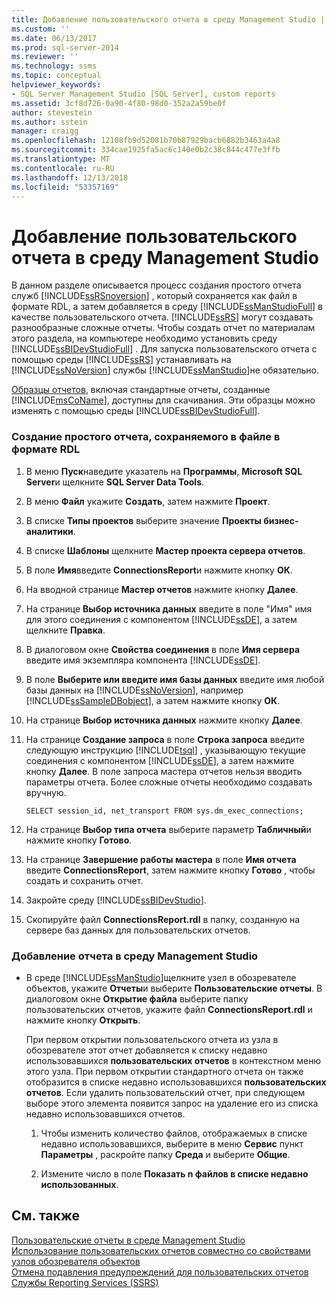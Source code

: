 ```yaml
---
title: Добавление пользовательского отчета в среду Management Studio | Документация Майкрософт
ms.custom: ''
ms.date: 06/13/2017
ms.prod: sql-server-2014
ms.reviewer: ''
ms.technology: ssms
ms.topic: conceptual
helpviewer_keywords:
- SQL Server Management Studio [SQL Server], custom reports
ms.assetid: 3cf8d726-0a90-4f80-98d0-352a2a59be0f
author: stevestein
ms.author: sstein
manager: craigg
ms.openlocfilehash: 12108fb9d52081b70b87929bacb6882b3463a4a8
ms.sourcegitcommit: 334cae1925fa5ac6c140e0b2c38c844c477e3ffb
ms.translationtype: MT
ms.contentlocale: ru-RU
ms.lasthandoff: 12/13/2018
ms.locfileid: "53357169"
---
```

# <a name="add-a-custom-report-to-management-studio"></a>Добавление пользовательского отчета в среду Management Studio
  В данном разделе описывается процесс создания простого отчета служб [!INCLUDE[ssRSnoversion](../../includes/ssrsnoversion-md.md)] , который сохраняется как файл в формате RDL, а затем добавляется в среду [!INCLUDE[ssManStudioFull](../../includes/ssmanstudiofull-md.md)] в качестве пользовательского отчета. [!INCLUDE[ssRS](../../includes/ssrs.md)] могут создавать разнообразные сложные отчеты. Чтобы создать отчет по материалам этого раздела, на компьютере необходимо установить среду [!INCLUDE[ssBIDevStudioFull](../../includes/ssbidevstudiofull-md.md)] . Для запуска пользовательского отчета с помощью среды [!INCLUDE[ssRS](../../includes/ssrs.md)] устанавливать на [!INCLUDE[ssNoVersion](../../includes/ssnoversion-md.md)] службы [!INCLUDE[ssManStudio](../../includes/ssmanstudio-md.md)]не обязательно.  
  
 [Образцы отчетов](https://go.microsoft.com/fwlink/?LinkId=81792), включая стандартные отчеты, созданные [!INCLUDE[msCoName](../../includes/msconame-md.md)], доступны для скачивания. Эти образцы можно изменять с помощью среды [!INCLUDE[ssBIDevStudioFull](../../includes/ssbidevstudiofull-md.md)].  
  
### <a name="to-create-a-simple-report-saved-as-an-rdl-file"></a>Создание простого отчета, сохраняемого в файле в формате RDL  
  
1.  В меню **Пуск**наведите указатель на **Программы**, **Microsoft SQL Server**и щелкните **SQL Server Data Tools**.  
  
2.  В меню **Файл** укажите **Создать**, затем нажмите **Проект**.  
  
3.  В списке **Типы проектов** выберите значение **Проекты бизнес-аналитики**.  
  
4.  В списке **Шаблоны** щелкните **Мастер проекта сервера отчетов**.  
  
5.  В поле **Имя**введите **ConnectionsReport**и нажмите кнопку **ОК**.  
  
6.  На вводной странице **Мастер отчетов** нажмите кнопку **Далее**.  
  
7.  На странице **Выбор источника данных** введите в поле "Имя" имя для этого соединения с компонентом [!INCLUDE[ssDE](../../includes/ssde-md.md)], а затем щелкните **Правка**.  
  
8.  В диалоговом окне **Свойства соединения** в поле **Имя сервера** введите имя экземпляра компонента [!INCLUDE[ssDE](../../includes/ssde-md.md)].  
  
9. В поле **Выберите или введите имя базы данных** введите имя любой базы данных на [!INCLUDE[ssNoVersion](../../includes/ssnoversion-md.md)], например [!INCLUDE[ssSampleDBobject](../../includes/sssampledbobject-md.md)], а затем нажмите кнопку **ОК**.  
  
10. На странице **Выбор источника данных** нажмите кнопку **Далее**.  
  
11. На странице **Создание запроса** в поле **Строка запроса** введите следующую инструкцию [!INCLUDE[tsql](../../includes/tsql-md.md)] , указывающую текущие соединения с компонентом [!INCLUDE[ssDE](../../includes/ssde-md.md)], а затем нажмите кнопку **Далее**. В поле запроса мастера отчетов нельзя вводить параметры отчета. Более сложные отчеты необходимо создавать вручную.  
  
     `SELECT session_id, net_transport FROM sys.dm_exec_connections;`  
  
12. На странице **Выбор типа отчета** выберите параметр **Табличный**и нажмите кнопку **Готово**.  
  
13. На странице **Завершение работы мастера** в поле **Имя отчета** введите **ConnectionsReport**, затем нажмите кнопку **Готово** , чтобы создать и сохранить отчет.  
  
14. Закройте среду [!INCLUDE[ssBIDevStudio](../../includes/ssbidevstudio-md.md)].  
  
15. Скопируйте файл **ConnectionsReport.rdl** в папку, созданную на сервере баз данных для пользовательских отчетов.  
  
### <a name="to-add-a-report-to-management-studio"></a>Добавление отчета в среду Management Studio  
  
-   В среде [!INCLUDE[ssManStudio](../../includes/ssmanstudio-md.md)]щелкните узел в обозревателе объектов, укажите **Отчеты**и выберите **Пользовательские отчеты**. В диалоговом окне **Открытие файла** выберите папку пользовательских отчетов, укажите файл **ConnectionsReport.rdl** и нажмите кнопку **Открыть**.  
  
     При первом открытии пользовательского отчета из узла в обозревателе этот отчет добавляется к списку недавно использовавшихся **пользовательских отчетов** в контекстном меню этого узла. При первом открытии стандартного отчета он также отобразится в списке недавно использовавшихся **пользовательских отчетов**. Если удалить пользовательский отчет, при следующем выборе этого элемента появится запрос на удаление его из списка недавно использовавшихся отчетов.  
  
    1.  Чтобы изменить количество файлов, отображаемых в списке недавно использовавшихся, выберите в меню **Сервис** пункт **Параметры** , раскройте папку **Среда** и выберите **Общие**.  
  
    2.  Измените число в поле **Показать n файлов в списке недавно использованных**.  
  
## <a name="see-also"></a>См. также  
 [Пользовательские отчеты в среде Management Studio](custom-reports-in-management-studio.md)   
 [Использование пользовательских отчетов совместно со свойствами узлов обозревателя объектов](use-custom-reports-with-object-explorer-node-properties.md)   
 [Отмена подавления предупреждений для пользовательских отчетов](unsuppress-run-custom-report-warnings.md)   
 [Службы Reporting Services (SSRS)](../../reporting-services/create-deploy-and-manage-mobile-and-paginated-reports.md)  
  
  
